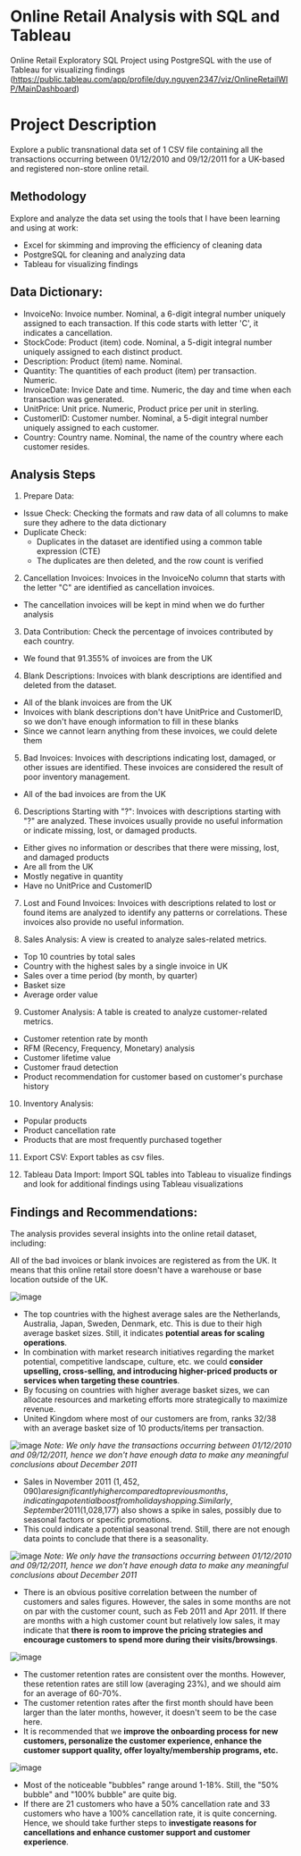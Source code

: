 # Online Retail Analysis with SQL and Tableau
Online Retail Exploratory SQL Project using PostgreSQL with the use of Tableau for visualizing findings (https://public.tableau.com/app/profile/duy.nguyen2347/viz/OnlineRetailWIP/MainDashboard)


# Project Description
Explore a public transnational data set of 1 CSV file containing all the transactions occurring between 01/12/2010 and 09/12/2011 for a UK-based and registered non-store online retail.


## Methodology
Explore and analyze the data set using the tools that I have been learning and using at work:
- Excel for skimming and improving the efficiency of cleaning data
- PostgreSQL for cleaning and analyzing data
- Tableau for visualizing findings


## Data Dictionary:
* InvoiceNo: Invoice number. Nominal, a 6-digit integral number uniquely assigned to each transaction. If this code starts with letter 'C', it indicates a cancellation.
* StockCode: Product (item) code. Nominal, a 5-digit integral number uniquely assigned to each distinct product.
* Description: Product (item) name. Nominal.
* Quantity: The quantities of each product (item) per transaction. Numeric.
* InvoiceDate: Invice Date and time. Numeric, the day and time when each transaction was generated.
* UnitPrice: Unit price. Numeric, Product price per unit in sterling.
* CustomerID: Customer number. Nominal, a 5-digit integral number uniquely assigned to each customer.
* Country: Country name. Nominal, the name of the country where each customer resides.


## Analysis Steps
1. Prepare Data:
* Issue Check: Checking the formats and raw data of all columns to make sure they adhere to the data dictionary
* Duplicate Check:
  * Duplicates in the dataset are identified using a common table expression (CTE)
  * The duplicates are then deleted, and the row count is verified


2. Cancellation Invoices: Invoices in the InvoiceNo column that starts with the letter "C" are identified as cancellation invoices.
* The cancellation invoices will be kept in mind when we do further analysis


3. Data Contribution: Check the percentage of invoices contributed by each country.
* We found that 91.355% of invoices are from the UK


4. Blank Descriptions: Invoices with blank descriptions are identified and deleted from the dataset.
* All of the blank invoices are from the UK
* Invoices with blank descriptions don't have UnitPrice and CustomerID, so we don't have enough information to fill in these blanks
* Since we cannot learn anything from these invoices, we could delete them


5. Bad Invoices: Invoices with descriptions indicating lost, damaged, or other issues are identified. These invoices are considered the result of poor inventory management.
* All of the bad invoices are from the UK


6. Descriptions Starting with "?": Invoices with descriptions starting with "?" are analyzed. These invoices usually provide no useful information or indicate missing, lost, or damaged products.
* Either gives no information or describes that there were missing, lost, and damaged products
* Are all from the UK
* Mostly negative in quantity
* Have no UnitPrice and CustomerID


7. Lost and Found Invoices: Invoices with descriptions related to lost or found items are analyzed to identify any patterns or correlations. These invoices also provide no useful information.


8. Sales Analysis: A view is created to analyze sales-related metrics.
* Top 10 countries by total sales
* Country with the highest sales by a single invoice in UK
* Sales over a time period (by month, by quarter)
* Basket size
* Average order value


9. Customer Analysis: A table is created to analyze customer-related metrics.
* Customer retention rate by month
* RFM (Recency, Frequency, Monetary) analysis
* Customer lifetime value
* Customer fraud detection
* Product recommendation for customer based on customer's purchase history


10. Inventory Analysis:
* Popular products
* Product cancellation rate
* Products that are most frequently purchased together


11. Export CSV: Export tables as csv files.


12. Tableau Data Import: Import SQL tables into Tableau to visualize findings and look for additional findings using Tableau visualizations


## Findings and Recommendations:
The analysis provides several insights into the online retail dataset, including:

All of the bad invoices or blank invoices are registered as from the UK. It means that this online retail store doesn't have a warehouse or base location outside of the UK.

![image](https://github.com/DewieDecimal/Online-Retail-Analysis-with-SQL-and-Tableau/assets/125356334/a06066e4-02dc-4549-8c19-06bf3869d5ea)
* The top countries with the highest average sales are the Netherlands, Australia, Japan, Sweden, Denmark, etc. This is due to their high average basket sizes. Still, it indicates <b>potential areas for scaling operations</b>.
* In combination with market research initiatives regarding the market potential, competitive landscape, culture, etc. we could <b>consider upselling, cross-selling, and introducing higher-priced products or services when targeting these countries</b>.
* By focusing on countries with higher average basket sizes, we can allocate resources and marketing efforts more strategically to maximize revenue.
* United Kingdom where most of our customers are from, ranks 32/38 with an average basket size of 10 products/items per transaction.

![image](https://github.com/DewieDecimal/Online-Retail-Analysis-with-SQL-and-Tableau/assets/125356334/183051b0-51a1-4b0e-90d0-db00a3f96a8a)
*Note: We only have the transactions occurring between 01/12/2010 and 09/12/2011, hence we don't have enough data to make any meaningful conclusions about December 2011*
* Sales in November 2011 ($1,452,090) are significantly higher compared to previous months, indicating a potential boost from holiday shopping. Similarly, September 2011 ($1,028,177) also shows a spike in sales, possibly due to seasonal factors or specific promotions.
* This could indicate a potential seasonal trend. Still, there are not enough data points to conclude that there is a seasonality.

![image](https://github.com/DewieDecimal/Online-Retail-Analysis-with-SQL-and-Tableau/assets/125356334/472f1375-ebff-44e1-b5e6-8a89e94ba292)
*Note: We only have the transactions occurring between 01/12/2010 and 09/12/2011, hence we don't have enough data to make any meaningful conclusions about December 2011*
* There is an obvious positive correlation between the number of customers and sales figures. However, the sales in some months are not on par with the customer count, such as Feb 2011 and Apr 2011. If there are months with a high customer count but relatively low sales, it may indicate that <b>there is room to improve the pricing strategies and encourage customers to spend more during their visits/browsings</b>.

![image](https://github.com/DewieDecimal/Online-Retail-Analysis-with-SQL-and-Tableau/assets/125356334/88e005ab-d38d-4e84-ad75-afca24ac3c13)
* The customer retention rates are consistent over the months. However, these retention rates are still low (averaging 23%), and we should aim for an average of 60-70%.
* The customer retention rates after the first month should have been larger than the later months, however, it doesn't seem to be the case here.
* It is recommended that we <b>improve the onboarding process for new customers, personalize the customer experience, enhance the customer support quality, offer loyalty/membership programs, etc.</b>

![image](https://github.com/DewieDecimal/Online-Retail-Analysis-with-SQL-and-Tableau/assets/125356334/f89aba33-df59-4f53-8d96-6b0d062e6180)
* Most of the noticeable "bubbles" range around 1-18%. Still, the "50% bubble" and "100% bubble" are quite big.
* If there are 21 customers who have a 50% cancellation rate and 33 customers who have a 100% cancellation rate, it is quite concerning. Hence, we should take further steps to <b>investigate reasons for cancellations and enhance customer support and customer experience</b>.
